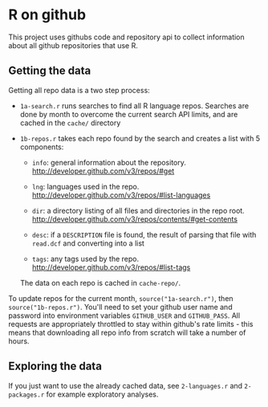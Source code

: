 # R on github

This project uses githubs code and repository api to collect information about 
all github repositories that use R.

## Getting the data

Getting all repo data is a two step process:

* `1a-search.r` runs searches to find all R language repos. Searches are done by
  month to overcome the current search API limits, and are cached in the 
  `cache/` directory

* `1b-repos.r` takes each repo found by the search and creates a list with 5 
   components:

  * `info`: general information about the repository. 
    http://developer.github.com/v3/repos/#get
  
  * `lng`: languages used in the repo. 
    http://developer.github.com/v3/repos/#list-languages
    
  * `dir`: a directory listing of all files and directories in the repo root.
    http://developer.github.com/v3/repos/contents/#get-contents
  
  * `desc`: if a `DESCRIPTION` file is found, the result of parsing that
    file with `read.dcf` and converting into a list
    
  * `tags`: any tags used by the repo. 
     http://developer.github.com/v3/repos/#list-tags
  
  The data on each repo is cached in `cache-repo/`.
  
To update repos for the current month, `source("1a-search.r")`, then 
`source("1b-repos.r")`. You'll need to set your github user name and password
into environment variables `GITHUB_USER` and `GITHUB_PASS`. All requests are
appropriately throttled to stay within github's rate limits - this means that 
downloading all repo info from scratch will take a number of hours.

## Exploring the data

If you just want to use the already cached data, see `2-languages.r` and 
`2-packages.r` for example exploratory analyses.
